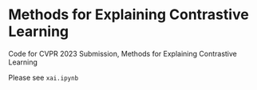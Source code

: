 # Methods for Explaining Contrastive Learning
Code for CVPR 2023 Submission, Methods for Explaining Contrastive Learning

Please see `xai.ipynb`

